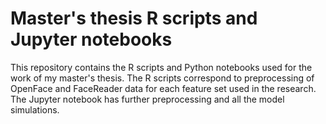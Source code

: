 # Master's thesis R scripts and Jupyter notebooks 

This repository contains the R scripts and Python notebooks used for the work of my master's thesis. 
The R scripts correspond to preprocessing of OpenFace and FaceReader data for each feature set used in the research. 
The Jupyter notebook has further preprocessing and all the model simulations.  

